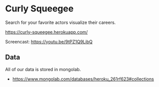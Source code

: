 # Curly Squeegee
Search for your favorite actors visualize their careers.

https://curly-squeegee.herokuapp.com/


Screencast: https://youtu.be/9tPZ1Q9LibQ




## Data
All of our data is stored in mongolab. 

- https://www.mongolab.com/databases/heroku_261rf623#collections